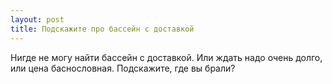 ```yaml
---
layout: post 
title: Подскажите про бассейн с доставкой 
--- 
```

Нигде не могу найти бассейн с доставкой. Или ждать надо очень долго, или цена баснословная. Подскажите, где вы брали?